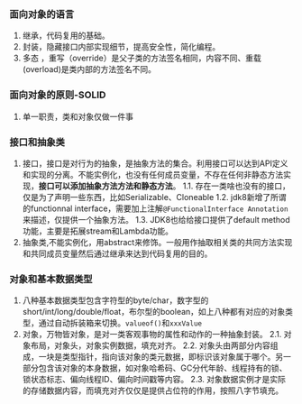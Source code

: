 ### 面向对象的语言
1. 继承，代码复用的基础。
2. 封装，隐藏接口内部实现细节，提高安全性，简化编程。
3. 多态 ，重写（override）是父子类的方法签名相同，内容不同、重载(overload)是类内部的方法签名不同。
### 面向对象的原则-SOLID
1. 单一职责，类和对象仅做一件事
### 接口和抽象类
1. 接口，接口是对行为的抽象，是抽象方法的集合。利用接口可以达到API定义和实现的分离。不能实例化，也没有任何成员变量，不存在任何非静态方法实现，**接口可以添加抽象方法方法和静态方法**。
	1.1. 存在一类啥也没有的接口，仅是为了声明一些东西，比如Serializable、Cloneable
	1.2. jdk8新增了所谓的functionnal interface，需要加上注解`@FunctionalInterface Annotation`来描述，仅提供一个抽象方法。
	1.3. JDK8也给给接口提供了default method功能，主要是拓展stream和Lambda功能。
1. 抽象类,不能实例化，用abstract来修饰。一般用作抽取相关类的共同方法实现和共同成员变量然后通过继承来达到代码复用的目的。
### 对象和基本数据类型
1. 八种基本数据类型包含字符型的byte/char，数字型的short/int/long/double/float，布尔型的boolean，如上八种都有对应的对象类型，通过自动拆装箱来切换。`valueof()`和`xxxValue`
2. 对象，万物皆对象，是对一类客观事物的属性和动作的一种抽象封装。
	2.1. 对象布局，对象头，对象实例数据，填充对齐。
	2.2. 对象头由两部分内容组成，一块是类型指针，指向该对象的类元数据，即标识该对象属于哪个。另一部分包含该对象的本身数据，如对象哈希码、GC分代年龄、线程持有的锁、锁状态标志、偏向线程ID、偏向时间戳等内容。
	2.3. 对象数据实例才是实际的存储数据内容，而填充对齐仅仅是提供占位符的作用，按照八字节填充。